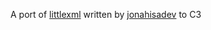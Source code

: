 A port of [littlexml](https://github.com/jonahisadev/littlexml) written by [jonahisadev](jonahisadev) to C3